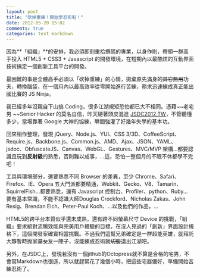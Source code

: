```yaml
---
layout: post
title: "砍掉重練！開始學忍術啦！"
date: 2012-05-20 15:02
comments: true
categories: test markdown
---
```

因為**「組織」**的安排，我必須即刻重拾撰碼的專業，以身作則，帶領一群高手投入 HTML5 + CSS3 + Javascript 的開發環境，在短期內以最酷炫的互動界面技術搞定一個創新工具平台的開發。

最困難的事是全體高手必須以「砍掉重練」的心情，拋棄原先滿身的~~其它無用~~功夫，轉換腦袋，在一個月內以最高效率從零開始進行苦練，務求迅速練成真正能出國比賽的 JS Ninja。

我已經多年沒親自下山搞 Coding，很多江湖規矩恐怕都已大不相同。憑藉~~老宅男 ~~Senior Hacker 的莫名自信，昨天硬著頭皮混進 [JSDC2012.TW](http://jsdc.tw/2012/Sessions)，不管聽懂多少，當場靠著 Google 大神的協練，瞬間強灌了好幾年失學的基本功。

回來稍作整理，發現 jQuery、Node.js、YUI、CSS 3/3D、CoffeeScript、Require.js、Backbone.js、Common.js、AMD、Ajax、JSON、YAML、jsdoc、ObfuscateJS、Canvas、WebGL、Gestures、MVC/MVP 架構...都要認識且玩到**反射級**的熟悉，否則難以成事，...這，恐怕一整個月的不眠不休都學不完吧！

工具與環境部分，還要熟悉不同 Browser 的差異，至少 Chrome、Safari、Firefox、IE、Opera 五大門派都要精通，Webkit、Gecko、V8、Tamarin、SquirrelFish...都要熟悉，還有 Javascript 控制台、Profiler、python、Ruby... 要有基本常識，不能不認識大師Douglas Crockford、Nicholas Zakas、John Resig、Brendan Eich、Peter-Paul Koch、...以及他們的作品，...

HTML5的跨平台本質似乎還未成熟，還有跨不同螢幕尺寸 Device 的挑戰，「組織」要求絕對流暢效能與完美用戶體驗的目標，在沒人見過的「創新」界面設計規格下，這個開發案確實相當挑戰。不過我們這幫兄弟確定是一群超能英雄，就拜託大夥暫時抛家棄~~女~~友一陣子，沒能練成忍術就~~切腹~~退出江湖吧。

另外，在JSDC上，發現若沒有一個jithub的Octopress就不算是合格的宅男，不會寫Markdown也很遜，所以就趕緊花了幾個小時，把這些宅器備好，準備開始苦練忍術了。

